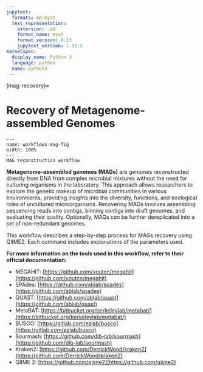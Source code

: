 ```yaml
---
jupytext:
  formats: md:myst
  text_representation:
    extension: .md
    format_name: myst
    format_version: 0.13
    jupytext_version: 1.11.5
kernelspec:
  display_name: Python 3
  language: python
  name: python3
---
```

(mag-recovery)=
# Recovery of Metagenome-assembled Genomes
```{figure} ../../../_static/workflows-mags.png
---
name: workflows-mag-fig
width: 100%
---
MAG reconstruction workflow
```

**Metagenome-assembled genomes (MAGs)** are genomes reconstructed directly from DNA from complex microbial mixtures without 
the need for culturing organisms in the laboratory. This approach allows researchers to explore the genetic makeup of 
microbial communities in various environments, providing insights into the diversity, functions, and ecological roles of 
uncultured microorganisms. Recovering MAGs involves assembling sequencing reads into contigs, binning contigs into draft 
genomes, and evaluating their quality. Optionally, MAGs can be further dereplicated into a set of non-redundant genomes.

This workflow describes a step-by-step process for MAGs recovery using QIIME2. Each command includes explanations of the 
parameters used.

**For more information on the tools used in this workflow, refer to their official documentation:**

- MEGAHIT: [https://github.com/voutcn/megahit](https://github.com/voutcn/megahit)
- SPAdes: [https://github.com/ablab/spades](https://github.com/ablab/spades)
- QUAST: [https://github.com/ablab/quast](https://github.com/ablab/quast)
- MetaBAT: [https://bitbucket.org/berkeleylab/metabat/](https://bitbucket.org/berkeleylab/metabat/)
- BUSCO: [https://gitlab.com/ezlab/busco](https://gitlab.com/ezlab/busco)
- Sourmash: [https://github.com/dib-lab/sourmash](https://github.com/dib-lab/sourmash)
- Kraken2: [https://github.com/DerrickWood/kraken2](https://github.com/DerrickWood/kraken2)
- QIIME 2: [https://github.com/qiime2](https://github.com/qiime2)
